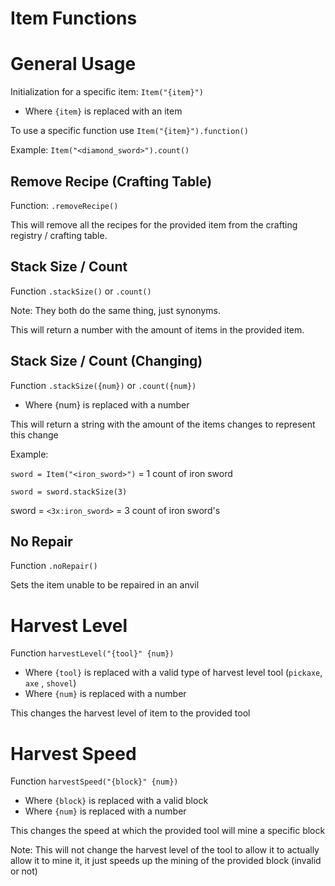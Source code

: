 # Item Functions

# General Usage

Initialization for a specific item: `Item("{item}")`

- Where `{item}` is replaced with an item

To use a specific function use `Item("{item}").function()`

Example: `Item("<diamond_sword>").count()`

## Remove Recipe (Crafting Table)

Function: `.removeRecipe()`

This will remove all the recipes for the provided item from the crafting registry /
crafting table.

## Stack Size / Count

Function `.stackSize()` or `.count()`

Note: They both do the same thing, just synonyms.

This will return a number with the amount of items in the provided item.

## Stack Size / Count (Changing)

Function `.stackSize({num})` or `.count({num})`

- Where {num} is replaced with a number

This will return a string with the amount of the items changes to represent this change

Example:

`sword = Item("<iron_sword>")` = 1 count of iron sword

`sword = sword.stackSize(3)`

sword = `<3x:iron_sword>` = 3 count of iron sword's

## No Repair

Function `.noRepair()`

Sets the item unable to be repaired in an anvil

# Harvest Level

Function `harvestLevel("{tool}" {num})`

- Where `{tool}` is replaced with a valid type of harvest level tool (`pickaxe`, `axe`
  , `shovel`)
- Where `{num}` is replaced with a number

This changes the harvest level of item to the provided tool

# Harvest Speed

Function `harvestSpeed("{block}" {num})`

- Where `{block}` is replaced with a valid block
- Where `{num}` is replaced with a number

This changes the speed at which the provided tool will mine a specific block

Note: This will not change the harvest level of the tool to allow it to actually allow it
to mine it, it just speeds up the mining of the provided block (invalid or not)

